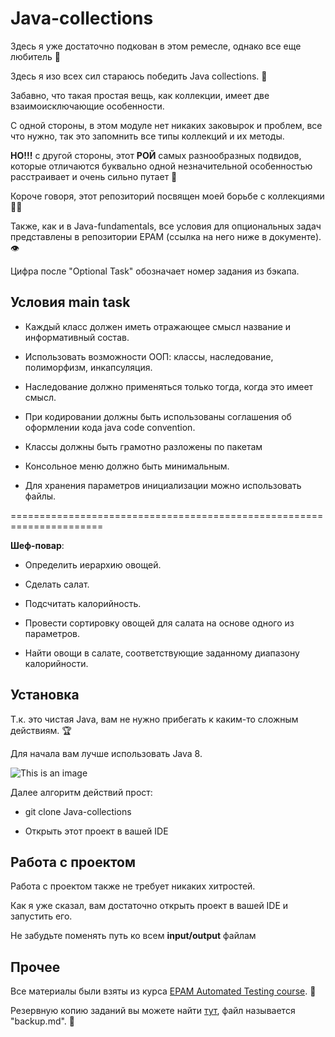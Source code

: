 # Java-collections

Здесь я уже достаточно подкован в этом ремесле, однако все еще любитель 		:monocle_face:

Здесь я изо всех сил стараюсь победить Java collections. :guard:

Забавно, что такая простая вещь, как коллекции, имеет две взаимоисключающие особенности.

С одной стороны, в этом модуле нет никаких заковырок и проблем, все что нужно, так это запомнить все типы коллекций и их методы.

**НО!!!** с другой стороны, этот **РОЙ** самых разнообразных подвидов, которые отличаются буквально одной незначительной особенностью расстраивает и очень сильно путает :honeybee:

Короче говоря, этот репозиторий посвящен моей борьбе с коллекциями :man_firefighter:

Также, как и в Java-fundamentals, все условия для опциональных задач представлены в репозитории EPAM (ссылка на него ниже в документе). :eye:

Цифра после "Optional Task" обозначает номер задания из бэкапа.

## Условия main task

* Каждый класс должен иметь отражающее смысл название и информативный состав.

* Использовать возможности ООП: классы, наследование, полиморфизм, инкапсуляция.

* Наследование должно применяться только тогда, когда это имеет смысл.

* При кодировании должны быть использованы соглашения об оформлении кода java code convention.

* Классы должны быть грамотно разложены по пакетам

* Консольное меню должно быть минимальным.

* Для хранения параметров инициализации можно использовать файлы.

======================================================================

**Шеф-повар**: 

* Определить иерархию овощей. 

* Сделать салат. 

* Подсчитать калорийность. 

* Провести сортировку овощей для салата на основе одного из параметров. 

* Найти овощи в салате, соответствующие заданному диапазону калорийности.

## Установка

Т.к. это чистая Java, вам не нужно прибегать к каким-то сложным действиям. :trophy:

Для начала вам лучше использовать Java 8.

![This is an image](https://i.ibb.co/LNW93hG/javaversion.png)

Далее алгоритм действий прост:

* git clone Java-collections

* Открыть этот проект в вашей IDE

## Работа с проектом

Работа с проектом также не требует никаких хитростей.

Как я уже сказал, вам достаточно открыть проект в вашей IDE и запустить его.

Не забудьте поменять путь ко всем **input/output** файлам

## Прочее

Все материалы были взяты из курса [EPAM Automated Testing course](https://training.epam.com/#!/Training/3044?lang=en). :test_tube:

Резервную копию заданий вы можете найти [тут](https://github.com/vitalliuss/automation-training.git), файл называется "backup.md". :file_folder:
